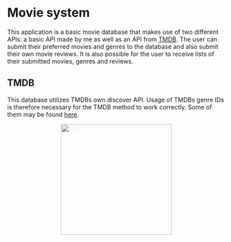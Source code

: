 # Movie system

This application is a basic movie database that makes use of two different APIs: a basic API made by me as well as an API from [TMDB](https://developer.themoviedb.org/docs). The user can submit their preferred movies and genres to the database and also submit their own movie reviews. It is also possible for the user to receive lists of their submitted movies, genres and reviews.

## TMDB

This database utilizes TMDBs own discover API. Usage of TMDBs genre IDs is therefore necessary for the TMDB method to work correctly. Some of them may be found [here](https://www.themoviedb.org/talk/5daf6eb0ae36680011d7e6ee).

<p align="center"><img
img width="256" height="256" src="https://www.themoviedb.org/assets/2/v4/logos/v2/blue_square_2-d537fb228cf3ded904ef09b136fe3fec72548ebc1fea3fbbd1ad9e36364db38b.svg"></p>